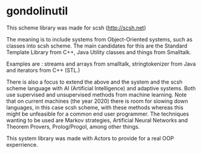 # gondolinutil

This scheme library was made for scsh (http://scsh.net)

The meaning is to include systems from Object-Oriented systems, such as
classes into scsh scheme. The main candidates for this are the Standard
Template Library from C++, Java Utility classes and things from Smalltalk.

Examples are : streams and arrays from smalltalk, stringtokenizer from Java
and iterators from C++ (STL.)

There is also a focus to extend the above and the system and the scsh scheme
language with AI (Artificial Intelligence) and adaptive systems. Both use
supervised and unsupervised methods from machine learning. Note that
on current machines (the year 2020) there is room for slowing down languages,
in this case scsh scheme, with these methods whereas this might be unfeasible
for a common end user programmer. 
The techniques wanting to be used are Markov strategies, Artificial Neural
Networks and Theorem Provers, Prolog/Progol, among other things.

This system library was made with Actors to provide for a real OOP experrience.
